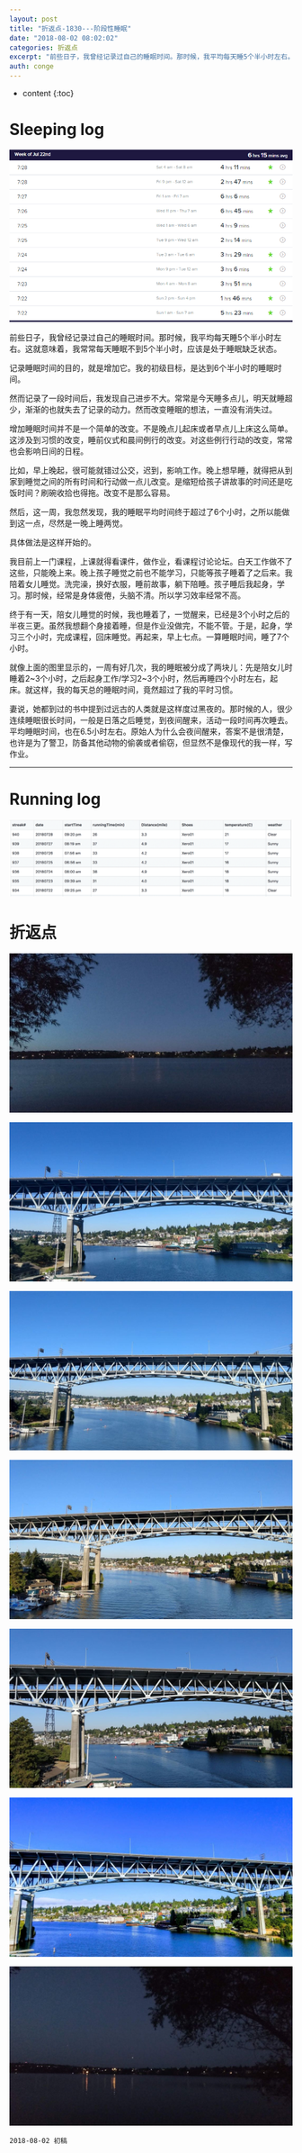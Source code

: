 ```yaml
---
layout: post
title: "折返点-1830---阶段性睡眠"
date: "2018-08-02 08:02:02"
categories: 折返点
excerpt: "前些日子，我曾经记录过自己的睡眠时间。那时候，我平均每天睡5个半小时左右。这就意味着，我常常每天睡眠不到5个半小时，应该是处于睡眠缺乏状态。\n\n记录睡眠时间的目的，就是增加它。我的初级目标，是达到6个半小时的睡眠时间..."
auth: conge
---
```

* content
{:toc}

# Sleeping log
![Sleep log, week 30, 2018](/assets/images/折返点/118382-e6fe9146feddc9e3.png)

前些日子，我曾经记录过自己的睡眠时间。那时候，我平均每天睡5个半小时左右。这就意味着，我常常每天睡眠不到5个半小时，应该是处于睡眠缺乏状态。

记录睡眠时间的目的，就是增加它。我的初级目标，是达到6个半小时的睡眠时间。

然而记录了一段时间后，我发现自己进步不大。常常是今天睡多点儿，明天就睡超少，渐渐的也就失去了记录的动力。然而改变睡眠的想法，一直没有消失过。

增加睡眠时间并不是一个简单的改变。不是晚点儿起床或者早点儿上床这么简单。这涉及到习惯的改变，睡前仪式和晨间例行的改变。对这些例行行动的改变，常常也会影响日间的日程。

比如，早上晚起，很可能就错过公交，迟到，影响工作。晚上想早睡，就得把从到家到睡觉之间的所有时间和行动做一点儿改变。是缩短给孩子讲故事的时间还是吃饭时间？刷碗收拾也得拖。改变不是那么容易。

然后，这一周，我忽然发现，我的睡眠平均时间终于超过了6个小时，之所以能做到这一点，尽然是一晚上睡两觉。

具体做法是这样开始的。

我目前上一门课程，上课就得看课件，做作业，看课程讨论论坛。白天工作做不了这些，只能晚上来。晚上孩子睡觉之前也不能学习，只能等孩子睡着了之后来。我陪着女儿睡觉。洗完澡，换好衣服，睡前故事，躺下陪睡。孩子睡后我起身，学习。那时候，经常是身体疲倦，头脑不清。所以学习效率经常不高。

终于有一天，陪女儿睡觉的时候，我也睡着了，一觉醒来，已经是3个小时之后的半夜三更。虽然我想翻个身接着睡，但是作业没做完，不能不管。于是，起身，学习三个小时，完成课程，回床睡觉。再起来，早上七点。一算睡眠时间，睡了7个小时。

就像上面的图里显示的，一周有好几次，我的睡眠被分成了两块儿：先是陪女儿时睡着2~3个小时，之后起身工作/学习2~3个小时，然后再睡四个小时左右，起床。就这样，我的每天总的睡眠时间，竟然超过了我的平时习惯。

妻说，她都到过的书中提到过远古的人类就是这样度过黑夜的。那时候的人，很少连续睡眠很长时间，一般是日落之后睡觉，到夜间醒来，活动一段时间再次睡去。平均睡眠时间，也在6.5小时左右。原始人为什么会夜间醒来，答案不是很清楚，也许是为了警卫，防备其他动物的偷袭或者偷窃，但显然不是像现代的我一样，写作业。

-----

# Running log
![Running log, week 30, 2018](/assets/images/折返点/118382-93bd371ddd06bb5b.png)

# 折返点
![20180722.jpg](/assets/images/折返点/118382-5bbc99ec1366a4ff.jpg)

![20180723.jpg](/assets/images/折返点/118382-ff1b39c7f1d1361e.jpg)

![20180724.jpg](/assets/images/折返点/118382-c631f6c2d99b877f.jpg)

![20180725.jpg](/assets/images/折返点/118382-564bd738b4205a4d.jpg)

![20180726.jpg](/assets/images/折返点/118382-e00c08f72143bf73.jpg)

![20180727.jpg](/assets/images/折返点/118382-af705289a878cdd8.jpg)

![20180728.jpg](/assets/images/折返点/118382-468dda9742c14c95.jpg)


```
2018-08-02 初稿
```

